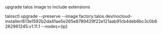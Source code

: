 upgrade talos image to include extensions 

talosctl upgrade --preserve --image factory.talos.dev/nocloud-installer/613e1592b2da41ae5e265e8789429f22e121aab91cb4deb6bc3c0b6262961245:v1.11.1 --nodes={ip}